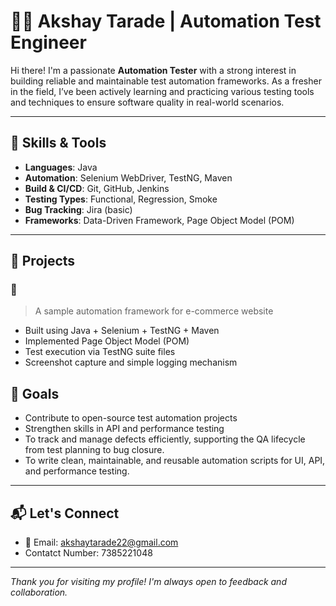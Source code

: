 # 👨‍💻 Akshay Tarade | Automation Test Engineer

Hi there! I'm a passionate **Automation Tester** with a strong interest in building reliable and maintainable test automation frameworks. As a fresher in the field, I’ve been actively learning and practicing various testing tools and techniques to ensure software quality in real-world scenarios.

---

## 🧰 Skills & Tools

- **Languages**: Java
- **Automation**: Selenium WebDriver, TestNG, Maven
- **Build & CI/CD**: Git, GitHub, Jenkins
- **Testing Types**: Functional, Regression, Smoke
- **Bug Tracking**: Jira (basic)
- **Frameworks**: Data-Driven Framework, Page Object Model (POM)

---

## 📁 Projects

### 🔹
> A sample automation framework for e-commerce website  
- Built using Java + Selenium + TestNG + Maven  
- Implemented Page Object Model (POM)  
- Test execution via TestNG suite files  
- Screenshot capture and simple logging mechanism  


## 🎯 Goals

- Contribute to open-source test automation projects    
- Strengthen skills in API and performance testing
- To track and manage defects efficiently, supporting the QA lifecycle from test planning to bug closure.
- To write clean, maintainable, and reusable automation scripts for UI, API, and performance testing.


---

## 📬 Let's Connect

- 📧 Email: akshaytarade22@gmail.com  
- Contatct Number: 7385221048

---

_Thank you for visiting my profile! I'm always open to feedback and collaboration._


